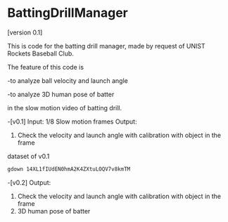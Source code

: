 # BattingDrillManager

[version 0.1]

This is code for the batting drill manager, made by request of UNIST Rockets Baseball Club. 

The feature of this code is

-to analyze ball velocity and launch angle

-to analyze 3D human pose of batter

in the slow motion video of batting drill.

-[v0.1]
Input: 1/8 Slow motion frames
Output:
1. Check the velocity and launch angle with calibration with object in the frame

dataset of v0.1
   
```bash
gdown 14XL1fIUdEN0hmA2K4ZXtuLOQV7v8kmTM
```

-[v0.2]
Output:
1. Check the velocity and launch angle with calibration with object in the frame
2. 3D human pose of batter



